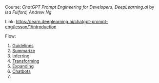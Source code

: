 
Course: *ChatGPT Prompt Engineering for Developers*, *DeepLearning.ai* by *Isa Fulford, Andrew Ng*

Link: https://learn.deeplearning.ai/chatgpt-prompt-eng/lesson/1/introduction

Flow:
1. [Guidelines](./Guidelines.md)
2. [Summarize](Summarize.md)
3. [Inferring](./Inferring.md)
4. [Transforming](./Transforming.md)
5. [Expanding](./Expanding.md)
6. [Chatbots](./Chatbots.md)
7. 